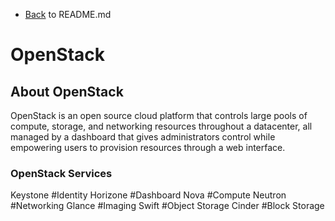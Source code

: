 - [Back](README.md) to README.md

# OpenStack

## About OpenStack  

OpenStack is an open source cloud platform that controls large pools of compute, storage, and networking resources throughout a datacenter, all managed by a dashboard that gives administrators control while empowering users to provision resources through a web interface.

### OpenStack Services
Keystone	#Identity
Horizone	#Dashboard
Nova		#Compute
Neutron		#Networking
Glance		#Imaging
Swift		#Object Storage
Cinder		#Block Storage

